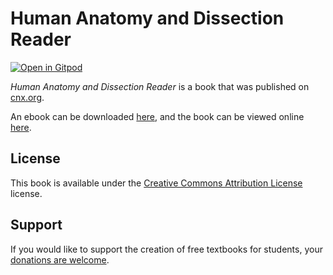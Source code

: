 # Human Anatomy and Dissection Reader

[![Open in Gitpod](https://gitpod.io/button/open-in-gitpod.svg)](https://gitpod.io/from-referrer/)

_Human Anatomy and Dissection Reader_ is a book that was published on [cnx.org](https://cnx.org/).

An ebook can be downloaded [here](https://github.com/cnx-user-books/cnxbook-human-anatomy-and-dissection-reader/releases/latest), and the book can be viewed online [here](https://github.com/cnx-user-books/cnxbook-human-anatomy-and-dissection-reader/releases/latest).

## License
This book is available under the [Creative Commons Attribution License](./LICENSE) license.

## Support
If you would like to support the creation of free textbooks for students, your [donations are welcome](https://riceconnect.rice.edu/donation/support-openstax-banner).
